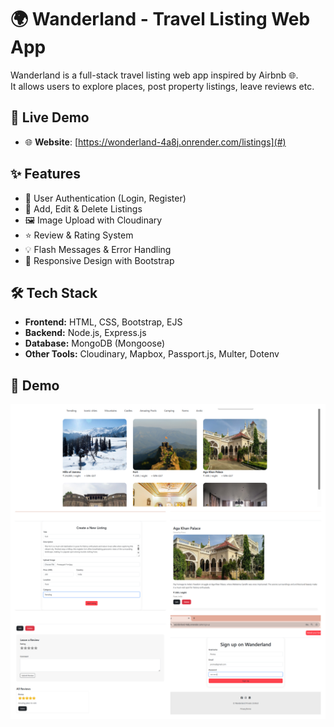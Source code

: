 # 🌍 Wanderland - Travel Listing Web App

Wanderland is a full-stack travel listing web app inspired by Airbnb 🌐.  
It allows users to explore places, post property listings, leave reviews etc.



## 🚀 Live Demo

- 🌐 **Website**: [https://wonderland-4a8j.onrender.com/listings](#)  



## ✨ Features

- 🔐 User Authentication (Login, Register)
- 📌 Add, Edit & Delete Listings
- 🖼️ Image Upload with Cloudinary
- ⭐ Review & Rating System
- 💡 Flash Messages & Error Handling
- 📱 Responsive Design with Bootstrap



## 🛠️ Tech Stack

- **Frontend:** HTML, CSS, Bootstrap, EJS
- **Backend:** Node.js, Express.js
- **Database:** MongoDB (Mongoose)
- **Other Tools:** Cloudinary, Mapbox, Passport.js, Multer, Dotenv

## 📸 Demo

![Wanderland Demo](./Assets/output.png)



